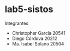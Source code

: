 # lab5-sistos

Integrantes:
- Christopher García 20541
- Diego Córdova 20212
- Ma. Isabel Solano 20504

